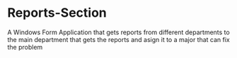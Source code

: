 # Reports-Section
 A Windows Form Application that gets reports from different departments to the main department  that gets the reports and asign it to a major that can fix the problem 
